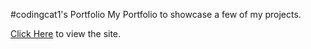 #codingcat1's Portfolio
My Portfolio to showcase a few of my projects.

[Click Here](http://codingcat1.github.io/) to view the site.